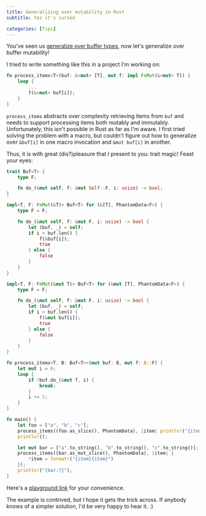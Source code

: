 ```yaml
---
title: Generalizing over mutability in Rust
subtitle: Yes it's cursed

categories: [Tips]
---
```


You've seen us
[generalize over buffer types](https://blog.sunfishcode.online/writingintouninitializedbuffersinrust/),
now let's generalize over buffer mutability!

I tried to write something like this in a project I'm working on:

```rust
fn process_items<T>(buf: &<mut> [T], mut f: impl FnMut(&<mut> T)) {
    loop {
        ...
        f(&<mut> buf[i]);
    }
}
```

`process_items` abstracts over complexity retrieving items from `buf` and needs to support
processing items both mutably and immutably. Unfortunately, this isn't possible in Rust as far as
I'm aware. I first tried solving the problem with a macro, but couldn't figure out how to generalize
over `&buf[i]` in one macro invocation and `&mut buf[i]` in another.

Thus, it is with great (dis?)pleasure that I present to you: trait magic! Feast your eyes:

```rust
trait Buf<T> {
    type F;

    fn do_(&mut self, f: &mut Self::F, i: usize) -> bool;
}

impl<T, F: FnMut(&T)> Buf<T> for (&[T], PhantomData<F>) {
    type F = F;

    fn do_(&mut self, f: &mut F, i: usize) -> bool {
        let (buf, _) = self;
        if i < buf.len() {
            f(&buf[i]);
            true
        } else {
            false
        }
    }
}

impl<T, F: FnMut(&mut T)> Buf<T> for (&mut [T], PhantomData<F>) {
    type F = F;

    fn do_(&mut self, f: &mut F, i: usize) -> bool {
        let (buf, _) = self;
        if i < buf.len() {
            f(&mut buf[i]);
            true
        } else {
            false
        }
    }
}

fn process_items<T, B: Buf<T>>(mut buf: B, mut f: B::F) {
    let mut i = 0;
    loop {
        if !buf.do_(&mut f, i) {
            break;
        }
        i += 1;
    }
}

fn main() {
    let foo = ["a", "b", "c"];
    process_items((foo.as_slice(), PhantomData), |item| println!("{item}"));
    println!();

    let mut bar = ["a".to_string(), "b".to_string(), "c".to_string()];
    process_items((bar.as_mut_slice(), PhantomData), |item| {
        *item = format!("{item}{item}")
    });
    println!("{bar:?}");
}

```

Here's a
[playground link](https://play.rust-lang.org/?version=stable&mode=debug&edition=2024&gist=3d3d91ab641902137364ebeac7bfe030)
for your convenience.

The example is contrived, but I hope it gets the trick across. If anybody knows of a simpler
solution, I'd be very happy to hear it. :)
